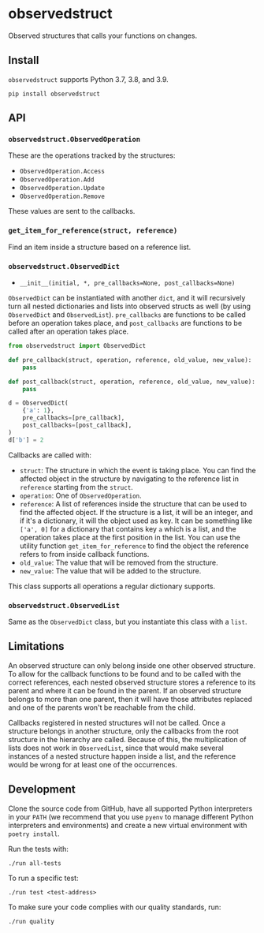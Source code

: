 # observedstruct

Observed structures that calls your functions on changes.

## Install

`observedstruct` supports Python 3.7, 3.8, and 3.9.

```
pip install observedstruct
```

## API

### `observedstruct.ObservedOperation`

These are the operations tracked by the structures:

- `ObservedOperation.Access`
- `ObservedOperation.Add`
- `ObservedOperation.Update`
- `ObservedOperation.Remove`

These values are sent to the callbacks.

### `get_item_for_reference(struct, reference)`

Find an item inside a structure based on a reference list.

### `observedstruct.ObservedDict`

- `__init__(initial, *, pre_callbacks=None, post_callbacks=None)`

`ObservedDict` can be instantiated with another `dict`, and it will recursively turn all nested dictionaries and lists into observed structs as well (by using `ObservedDict` and `ObservedList`). `pre_callbacks` are functions to be called before an operation takes place, and `post_callbacks` are functions to be called after an operation takes place.

```python
from observedstruct import ObservedDict

def pre_callback(struct, operation, reference, old_value, new_value):
    pass

def post_callback(struct, operation, reference, old_value, new_value):
    pass

d = ObservedDict(
    {'a': 1},
    pre_callbacks=[pre_callback],
    post_callbacks=[post_callback],
)
d['b'] = 2
```

Callbacks are called with:

- `struct`: The structure in which the event is taking place. You can find the affected object in the structure by navigating to the reference list in `reference` starting from the `struct`.
- `operation`: One of `ObservedOperation`.
- `reference`: A list of references inside the structure that can be used to find the affected object. If the structure is a list, it will be an integer, and if it's a dictionary, it will the object used as key. It can be something like `['a', 0]` for a dictionary that contains key `a` which is a list, and the operation takes place at the first position in the list. You can use the utility function `get_item_for_reference` to find the object the reference refers to from inside callback functions.
- `old_value`: The value that will be removed from the structure.
- `new_value`: The value that will be added to the structure.

This class supports all operations a regular dictionary supports.

### `observedstruct.ObservedList`

Same as the `ObservedDict` class, but you instantiate this class with a `list`.

## Limitations

An observed structure can only belong inside one other observed structure. To allow for the callback functions to be found and to be called with the correct references, each nested observed structure stores a reference to its parent and where it can be found in the parent. If an observed structure belongs to more than one parent, then it will have those attributes replaced and one of the parents won't be reachable from the child.

Callbacks registered in nested structures will not be called. Once a structure belongs in another structure, only the callbacks from the root structure in the hierarchy are called. Because of this, the multiplication of lists does not work in `ObservedList`, since that would make several instances of a nested structure happen inside a list, and the reference would be wrong for at least one of the occurrences.

## Development

Clone the source code from GitHub, have all supported Python interpreters in your `PATH` (we recommend that you use `pyenv` to manage different Python interpreters and environments) and create a new virtual environment with `poetry install`.

Run the tests with:

```
./run all-tests
```

To run a specific test:

```
./run test <test-address>
```

To make sure your code complies with our quality standards, run:

```
./run quality
```
